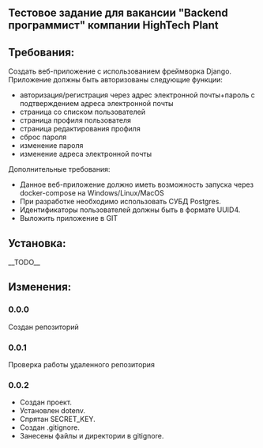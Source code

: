 ## Тестовое задание для вакансии "Backend программист" компании HighTech Plant

## Требования:
Создать веб-приложение c использованием фреймворка Django.
Приложение должны быть авторизованы следующие функции:
- авторизация/регистрация через адрес электронной почты+пароль с подтверждением адреса электронной почты
- страница со списком пользователей
- страница профиля пользователя
- страница редактирования профиля
- сброс пароля
- изменение пароля
- изменение адреса электронной почты

Дополнительные требования:
- Данное веб-приложение должно иметь возможность запуска через docker-compose на Windows/Linux/MacOS
- При разработке необходимо использовать СУБД Postgres.
- Идентификаторы пользователей должны быть в формате UUID4.
- Выложить приложение в GIT



## Установка:

\_\_TODO\_\_


## Изменения:

### 0.0.0 
Создан репозиторий


### 0.0.1
Проверка работы удаленного репозитория 

### 0.0.2
- Создан проект.
- Установлен dotenv. 
- Спрятан SECRET_KEY. 
- Создан .gitignore.
- Занесены файлы и директории в gitignore.

